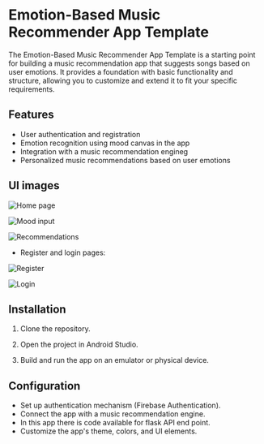 # Emotion-Based Music Recommender App Template

The Emotion-Based Music Recommender App Template is a starting point for building a music recommendation app that suggests songs based on user emotions. It provides a foundation with basic functionality and structure, allowing you to customize and extend it to fit your specific requirements.


## Features
- User authentication and registration
- Emotion recognition using mood canvas in the app
- Integration with a music recommendation engineg
- Personalized music recommendations based on user emotions

## UI images

![Home page](https://github.com/CM06/music-recommender-app-template/blob/master/UI%20Image/Screenshot%202023-05-28%20171322.png)

![Mood input](https://github.com/CM06/music-recommender-app-template/blob/master/UI%20Image/Screenshot%202023-05-28%20171405.png)

![Recommendations](https://github.com/CM06/music-recommender-app-template/blob/master/UI%20Image/Screenshot%202023-05-28%20171420.png)

- Register and login pages:

![Register](https://github.com/CM06/music-recommender-app-template/blob/master/UI%20Image/Screenshot%202023-05-28%20171000.png)

![Login](https://github.com/CM06/music-recommender-app-template/blob/master/UI%20Image/Screenshot%202023-05-28%20171253.png)


## Installation

1. Clone the repository.

2. Open the project in Android Studio.

3. Build and run the app on an emulator or physical device.



## Configuration

- Set up authentication mechanism (Firebase Authentication).
- Connect the app with a music recommendation engine.
- In this app there is code available for flask API end point.
- Customize the app's theme, colors, and UI elements.
